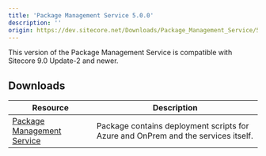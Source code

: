 ```yaml
---
title: 'Package Management Service 5.0.0'
description: ''
origin: https://dev.sitecore.net/Downloads/Package_Management_Service/5x/Package_Management_Service_500.aspx
---
```


This version of the Package Management Service is compatible with Sitecore 9.0 Update-2 and newer.

## Downloads

| Resource                                                                                                                                                                                                           | Description                                                                       |
| ------------------------------------------------------------------------------------------------------------------------------------------------------------------------------------------------------------------ | --------------------------------------------------------------------------------- |
| [Package Management Service](https://scdp.blob.core.windows.net/downloads/Package%20Management%20Service/5x/Package%20Management%20Service%20500/Secure/Package%20Management%20Service%205.0.0%20rev.%2000078.zip) | Package contains deployment scripts for Azure and OnPrem and the services itself. |
